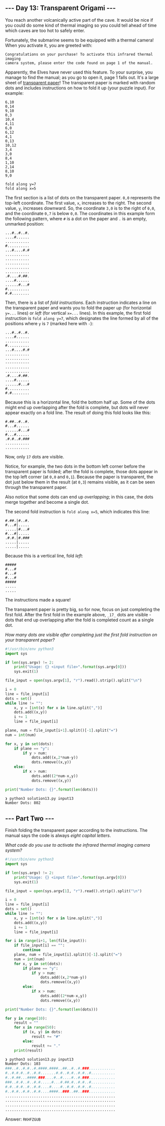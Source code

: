 ## --- Day 13: Transparent Origami ---

You reach another volcanically active part of the cave. It would be nice if you could do some kind of thermal imaging so you could tell ahead of time which caves are too hot to safely enter.

Fortunately, the submarine seems to be equipped with a thermal camera! When you activate it, you are greeted with:

```
Congratulations on your purchase! To activate this infrared thermal imaging
camera system, please enter the code found on page 1 of the manual.
```

Apparently, the Elves have never used this feature. To your surprise, you manage to find the manual; as you go to open it, page 1 falls out. It's a large sheet of [transparent paper](https://en.wikipedia.org/wiki/Transparency_(projection))! The transparent paper is marked with random dots and includes instructions on how to fold it up (your puzzle input). For example:

```
6,10
0,14
9,10
0,3
10,4
4,11
6,0
6,12
4,1
0,13
10,12
3,4
3,0
8,4
1,10
2,14
8,10
9,0

fold along y=7
fold along x=5
```

The first section is a list of dots on the transparent paper. `0,0` represents the top-left coordinate. The first value, `x`, increases to the right. The second value, `y`, increases downward. So, the coordinate `3,0` is to the right of `0,0`, and the coordinate `0,7` is below `0,0`. The coordinates in this example form the following pattern, where `#` is a dot on the paper and `.` is an empty, unmarked position:

```
...#..#..#.
....#......
...........
#..........
...#....#.#
...........
...........
...........
...........
...........
.#....#.##.
....#......
......#...#
#..........
#.#........
```

Then, there is a list of _fold instructions_. Each instruction indicates a line on the transparent paper and wants you to fold the paper _up_ (for horizontal `y=...` lines) or _left_ (for vertical `x=...` lines). In this example, the first fold instruction is `fold along y=7`, which designates the line formed by all of the positions where `y` is `7` (marked here with `-`):

```
...#..#..#.
....#......
...........
#..........
...#....#.#
...........
...........
-----------
...........
...........
.#....#.##.
....#......
......#...#
#..........
#.#........
```

Because this is a horizontal line, fold the bottom half _up_. Some of the dots might end up overlapping after the fold is complete, but dots will never appear exactly on a fold line. The result of doing this fold looks like this:

```
#.##..#..#.
#...#......
......#...#
#...#......
.#.#..#.###
...........
...........
```

Now, only `17` dots are visible.

Notice, for example, the two dots in the bottom left corner before the transparent paper is folded; after the fold is complete, those dots appear in the top left corner (at `0,0` and `0,1`). Because the paper is transparent, the dot just below them in the result (at `0,3`) remains visible, as it can be seen through the transparent paper.

Also notice that some dots can end up _overlapping_; in this case, the dots merge together and become a single dot.

The second fold instruction is `fold along x=5`, which indicates this line:

```
#.##.|#..#.
#...#|.....
.....|#...#
#...#|.....
.#.#.|#.###
.....|.....
.....|.....
```

Because this is a vertical line, fold _left_:

```
#####
#...#
#...#
#...#
#####
.....
.....
```

The instructions made a square!

The transparent paper is pretty big, so for now, focus on just completing the first fold. After the first fold in the example above, `_17_` dots are visible - dots that end up overlapping after the fold is completed count as a single dot.

_How many dots are visible after completing just the first fold instruction on your transparent paper?_

```python
#!/usr/bin/env python3
import sys

if len(sys.argv) != 2:
    print("Usage: {} <input file>".format(sys.argv[0]))
    sys.exit(1)

file_input = open(sys.argv[1], "r").read().strip().split("\n")

i = 0
line = file_input[i]
dots = set()
while line != "":
    x, y = [int(x) for x in line.split(",")]
    dots.add((x,y))
    i += 1
    line = file_input[i]

plane, num = file_input[i+1].split()[-1].split("=")
num = int(num)

for x, y in set(dots):
    if plane == "y":
        if y > num:
            dots.add((x,2*num-y))
            dots.remove((x,y))
    else:
        if x > num:
            dots.add((2*num-x,y))
            dots.remove((x,y))

print("Number Dots: {}".format(len(dots)))
```

```bash
❯ python3 solution13.py input13
Number Dots: 802
```

## --- Part Two ---

Finish folding the transparent paper according to the instructions. The manual says the code is always _eight capital letters_.

_What code do you use to activate the infrared thermal imaging camera system?_

```python
#!/usr/bin/env python3
import sys

if len(sys.argv) != 2:
    print("Usage: {} <input file>".format(sys.argv[0]))
    sys.exit(1)

file_input = open(sys.argv[1], "r").read().strip().split("\n")

i = 0
line = file_input[i]
dots = set()
while line != "":
    x, y = [int(x) for x in line.split(",")]
    dots.add((x,y))
    i += 1
    line = file_input[i]

for i in range(i+1, len(file_input)):
    if file_input[i] == "":
        continue
    plane, num = file_input[i].split()[-1].split("=")
    num = int(num)
    for x, y in set(dots):
        if plane == "y":
            if y > num:
                dots.add((x,2*num-y))
                dots.remove((x,y))
        else:
            if x > num:
                dots.add((2*num-x,y))
                dots.remove((x,y))

print("Number Dots: {}".format(len(dots)))

for y in range(10):
    result = ""
    for x in range(50):
        if (x, y) in dots:
            result += "#"
        else:
            result += "."
    print(result)
```

```bash
❯ python3 solution13.py input13
Number Dots: 103
###..#..#.#..#.####.####..##..#..#.###............
#..#.#.#..#..#.#.......#.#..#.#..#.#..#...........
#..#.##...####.###....#..#....#..#.###............
###..#.#..#..#.#.....#...#.##.#..#.#..#...........
#.#..#.#..#..#.#....#....#..#.#..#.#..#...........
#..#.#..#.#..#.#....####..###..##..###............
..................................................
..................................................
..................................................
..................................................
```

Answer: `RKHFZGUB`